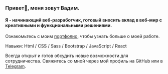 ### Привет👋, меня зовут Вадим.

#### Я - начинающий веб-разработчик, готовый вносить вклад в веб-мир с креативными и функциональными решениями.

Ознакомьтесь с моим [портфолио](https://vadim-strakhov.github.io/), чтобы узнать больше о моей работе.

Навыки:  Html / CSS / Sass / Bootstrap / JavaScript / React

Всегда открыт и готов обсудить новые возможности для сотрудничества.
Свяжитесь со мной через мой профиль на GitHub или в [Telegram](https://t.me/Strahov_Vadim/).
